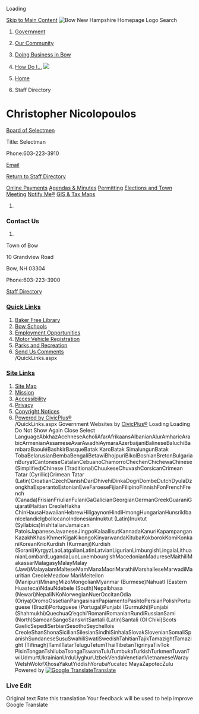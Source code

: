  

Loading

  [Skip to Main Content](https://www.bownh.gov/directory.aspx?EID=117/)   ![Bow New Hampshire Homepage Logo](https://www.bownh.gov/ImageRepository/Document?documentID=6690)  Search 

 1.  [Government](https://www.bownh.gov/27/Government) 
 1.  [Our Community](https://www.bownh.gov/31/Our-Community) 
 1.  [Doing Business in Bow](https://www.bownh.gov/35/Doing-Business-in-Bow) 
 1.  [How Do I...](https://www.bownh.gov/9/How-Do-I) 
  ![](https://www.bownh.gov/ImageRepository/Document?documentID=6692)  

 1.  [Home](https://www.bownh.gov) 
 1. Staff Directory

# Christopher Nicolopoulos

   [Board of Selectmen](https://www.bownh.gov/Directory.aspx?DID=22) 

Title: Selectman

Phone:603-223-3910

 [Email](mailto:cnicolopoulos@bownh.gov)  

 [Return to Staff Directory](https://www.bownh.gov/Directory.aspx) 

  [Online Payments](https://pay.eb2gov.com/BowNH)   [Agendas & Minutes](https://www.bownh.gov/AgendaCenter)   [Permitting](https://www.bownh.gov/568/Permits-Applications)   [Elections and Town Meeting](https://www.bownh.gov/741/Elections)   [Notify Me®](https://www.bownh.gov/list.aspx)   [GIS & Tax Maps](https://www.bownh.gov/172/Tax-MapsGIS)  

 1.    

### Contact Us

 1.    

Town of Bow   

10 Grandview Road   

Bow, NH 03304   

Phone:603-223-3900   

 [Staff Directory](https://www.bownh.gov/directory)    

###  [Quick Links](https://www.bownh.gov/QuickLinks.aspx?CID=48) 

 1.  [Baker Free Library](https://www.bowbakerfreelibrary.org)  
 1.  [Bow Schools](https://www.bownh.gov/257/Schools)  
 1.  [Employment Opportunities](https://www.bownh.gov/Jobs.aspx)  
 1.  [Motor Vehicle Registration](https://www.bownh.gov/216)  
 1.  [Parks and Recreation](https://www.bownh.gov/256/Parks-Recreation)  
 1.  [Send Us Comments](https://www.bownh.gov/FormCenter/Contact-Us-4/Contact-Officials-43)  
 /QuickLinks.aspx 

###  [Site Links](https://www.bownh.gov/QuickLinks.aspx?CID=53) 

 1.  [Site Map](https://www.bownh.gov/sitemap)  
 1.  [Mission](https://www.bownh.gov)  
 1.  [Accessibility](https://www.bownh.gov/Accessibility)  
 1.  [Privacy](https://www.bownh.gov)  
 1.  [Copyright Notices](https://www.bownh.gov/site/copyright)  
 1.  [Powered by CivicPlus®](https://civicplus.com/referral)  
 /QuickLinks.aspx Government Websites by [CivicPlus®](https://connect.civicplus.com/referral)  Loading Loading Do Not Show Again Close Select LanguageAbkhazAcehneseAcholiAfarAfrikaansAlbanianAlurAmharicArabicArmenianAssameseAvarAwadhiAymaraAzerbaijaniBalineseBaluchiBambaraBaouléBashkirBasqueBatak KaroBatak SimalungunBatak TobaBelarusianBembaBengaliBetawiBhojpuriBikolBosnianBretonBulgarianBuryatCantoneseCatalanCebuanoChamorroChechenChichewaChinese (Simplified)Chinese (Traditional)ChuukeseChuvashCorsicanCrimean Tatar (Cyrillic)Crimean Tatar (Latin)CroatianCzechDanishDariDhivehiDinkaDogriDombeDutchDyulaDzongkhaEsperantoEstonianEweFaroeseFijianFilipinoFinnishFonFrenchFrench (Canada)FrisianFriulianFulaniGaGalicianGeorgianGermanGreekGuaraniGujaratiHaitian CreoleHakha ChinHausaHawaiianHebrewHiligaynonHindiHmongHungarianHunsrikIbanIcelandicIgboIlocanoIndonesianInuktut (Latin)Inuktut (Syllabics)IrishItalianJamaican PatoisJapaneseJavaneseJingpoKalaallisutKannadaKanuriKapampanganKazakhKhasiKhmerKigaKikongoKinyarwandaKitubaKokborokKomiKonkaniKoreanKrioKurdish (Kurmanji)Kurdish (Sorani)KyrgyzLaoLatgalianLatinLatvianLigurianLimburgishLingalaLithuanianLombardLugandaLuoLuxembourgishMacedonianMadureseMaithiliMakassarMalagasyMalayMalay (Jawi)MalayalamMalteseMamManxMaoriMarathiMarshalleseMarwadiMauritian CreoleMeadow MariMeiteilon (Manipuri)MinangMizoMongolianMyanmar (Burmese)Nahuatl (Eastern Huasteca)NdauNdebele (South)Nepalbhasa (Newari)NepaliNKoNorwegianNuerOccitanOdia (Oriya)OromoOssetianPangasinanPapiamentoPashtoPersianPolishPortuguese (Brazil)Portuguese (Portugal)Punjabi (Gurmukhi)Punjabi (Shahmukhi)QuechuaQʼeqchiʼRomaniRomanianRundiRussianSami (North)SamoanSangoSanskritSantali (Latin)Santali (Ol Chiki)Scots GaelicSepediSerbianSesothoSeychellois CreoleShanShonaSicilianSilesianSindhiSinhalaSlovakSlovenianSomaliSpanishSundaneseSusuSwahiliSwatiSwedishTahitianTajikTamazightTamazight (Tifinagh)TamilTatarTeluguTetumThaiTibetanTigrinyaTivTok PisinTonganTshilubaTsongaTswanaTuluTumbukaTurkishTurkmenTuvanTwiUdmurtUkrainianUrduUyghurUzbekVendaVenetianVietnameseWarayWelshWolofXhosaYakutYiddishYorubaYucatec MayaZapotecZulu Powered by  [![Google Translate](https://www.gstatic.com/images/branding/googlelogo/1x/googlelogo_color_42x16dp.png)Translate](https://translate.google.com)  

### Live Edit

 Original text Rate this translation Your feedback will be used to help improve Google Translate 